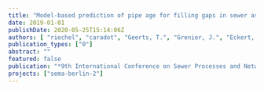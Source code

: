 ```yaml
---
title: "Model-based prediction of pipe age for filling gaps in sewer asset data"
date: 2019-01-01
publishDate: 2020-05-25T15:14:06Z
authors: [ "riechel", "caradot", "Geerts, T.", "Grenier, J.", "Eckert, E.", "Lengemann, N.", "Ringe, A.", "rouault" ]
publication_types: ["0"]
abstract: ""
featured: false
publication: "*9th International Conference on Sewer Processes and Networks*"
projects: ["sema-berlin-2"]
---
```


